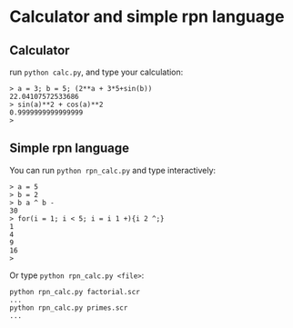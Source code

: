 # Calculator and simple rpn language
## Calculator
run `python calc.py`, and type your calculation:
```
> a = 3; b = 5; (2**a + 3*5+sin(b))
22.04107572533686
> sin(a)**2 + cos(a)**2
0.9999999999999999
> 
```

## Simple rpn language

You can run `python rpn_calc.py` and type interactively:
```
> a = 5
> b = 2
> b a ^ b -
30
> for(i = 1; i < 5; i = i 1 +){i 2 ^;}
1
4
9
16
> 
```

Or type `python rpn_calc.py <file>`:

```
python rpn_calc.py factorial.scr
...
python rpn_calc.py primes.scr
...
```

